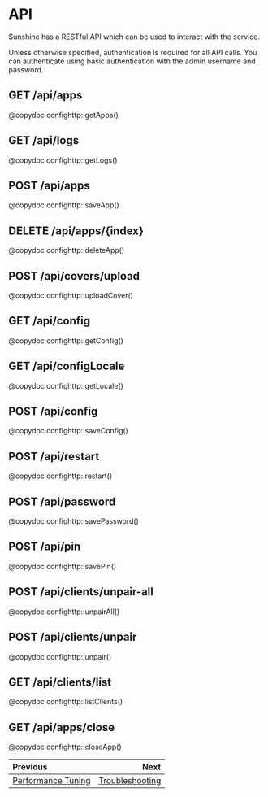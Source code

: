 # API

Sunshine has a RESTful API which can be used to interact with the service.

Unless otherwise specified, authentication is required for all API calls. You can authenticate using
basic authentication with the admin username and password.

## GET /api/apps
@copydoc confighttp::getApps()

## GET /api/logs
@copydoc confighttp::getLogs()

## POST /api/apps
@copydoc confighttp::saveApp()

## DELETE /api/apps/{index}
@copydoc confighttp::deleteApp()

## POST /api/covers/upload
@copydoc confighttp::uploadCover()

## GET /api/config
@copydoc confighttp::getConfig()

## GET /api/configLocale
@copydoc confighttp::getLocale()

## POST /api/config
@copydoc confighttp::saveConfig()

## POST /api/restart
@copydoc confighttp::restart()

## POST /api/password
@copydoc confighttp::savePassword()

## POST /api/pin
@copydoc confighttp::savePin()

## POST /api/clients/unpair-all
@copydoc confighttp::unpairAll()

## POST /api/clients/unpair
@copydoc confighttp::unpair()

## GET /api/clients/list
@copydoc confighttp::listClients()

## GET /api/apps/close
@copydoc confighttp::closeApp()

<div class="section_buttons">

| Previous                                    |                                  Next |
|:--------------------------------------------|--------------------------------------:|
| [Performance Tuning](performance_tuning.md) | [Troubleshooting](troubleshooting.md) |

</div>

<details style="display: none;">
  <summary></summary>
  [TOC]
</details>
